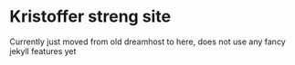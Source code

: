 # Kristoffer streng site

Currently just moved from old dreamhost to here, does not use any fancy jekyll features yet
